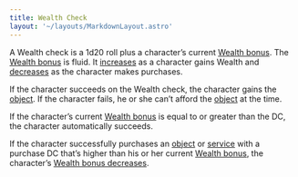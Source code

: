 ```yaml
---
title: Wealth Check
layout: '~/layouts/MarkdownLayout.astro'
---
```

A Wealth check is a 1d20 roll plus a character’s current [Wealth bonus](/modern.d20.srd/wealth/wealth.bonus). The [Wealth bonus](/modern.d20.srd/wealth/wealth.bonus) is fluid. It
[increases](/modern.d20.srd/wealth/regaining.wealth) as a character gains
Wealth and [decreases](/modern.d20.srd/wealth/losing.wealth) as the character
makes purchases.

If the character succeeds on the Wealth check, the character gains the
[object](/modern.d20.srd/equipment). If the character fails, he or she
can’t afford the [object](/modern.d20.srd/equipment) at the time.

If the character’s current [Wealth bonus](/modern.d20.srd/wealth/wealth.bonus)
is equal to or greater than the DC, the character automatically succeeds.

If the character successfully purchases an
[object](/modern.d20.srd/equipment/equipment.general) or
[service](/modern.d20.srd/equipment/services) with a purchase DC that’s higher
than his or her current [Wealth bonus](/modern.d20.srd/wealth/wealth.bonus),
the character’s [Wealth bonus decreases](/modern.d20.srd/wealth/losing.wealth).

